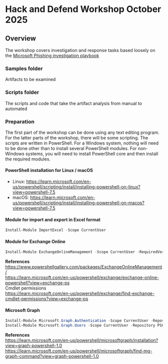 # Hack and Defend Workshop October 2025

## Overview
The workshop covers investigation and response tasks based loosely on the [Microsoft Phishing investigation playbook](https://learn.microsoft.com/en-us/security/operations/incident-response-playbook-phishing)

### Samples folder
Artifacts to be examined

### Scripts folder
The scripts and code that take the artifact analysis from manual to automated

### Preparation
The first part of the workshop can be done using any text editing program. For the latter parts of the workshop, there will be some scripting. 
The scripts are written in PowerShell. For a Windows system, nothing will need to be done other
than to install several PowerShell modules. For non-Windows systems, you will need to install
PowerShell core and then install the required modules.

#### PowerShell installation for Linux / macOS
- Linux: https://learn.microsoft.com/en-us/powershell/scripting/install/installing-powershell-on-linux?view=powershell-7.5
- macOS: https://learn.microsoft.com/en-us/powershell/scripting/install/installing-powershell-on-macos?view=powershell-7.5

#### Module for import and export in Excel format
```PowerShell
Install-Module ImportExcel -Scope CurrentUser
```

#### Module for Exchange Online
```PowerShell
Install-Module ExchangeOnlineManagement -Scope CurrentUser -RequiredVersion 3.9.0 
```

**References**  
https://www.powershellgallery.com/packages/ExchangeOnlineManagement/  
https://learn.microsoft.com/en-us/powershell/exchange/exchange-online-powershell?view=exchange-ps  
Cmdlet permissions  
https://learn.microsoft.com/en-us/powershell/exchange/find-exchange-cmdlet-permissions?view=exchange-ps

#### Microsoft Graph
```PowerShell
Install-Module Microsoft.Graph.Authentication -Scope CurrentUser -Repository PSGallery -Force
Install-Module Microsoft.Graph.Users -Scope CurrentUser -Repository PSGallery -Force
```
**References**  
https://learn.microsoft.com/en-us/powershell/microsoftgraph/installation?view=graph-powershell-1.0  
https://learn.microsoft.com/en-us/powershell/microsoftgraph/find-mg-graph-command?view=graph-powershell-1.0